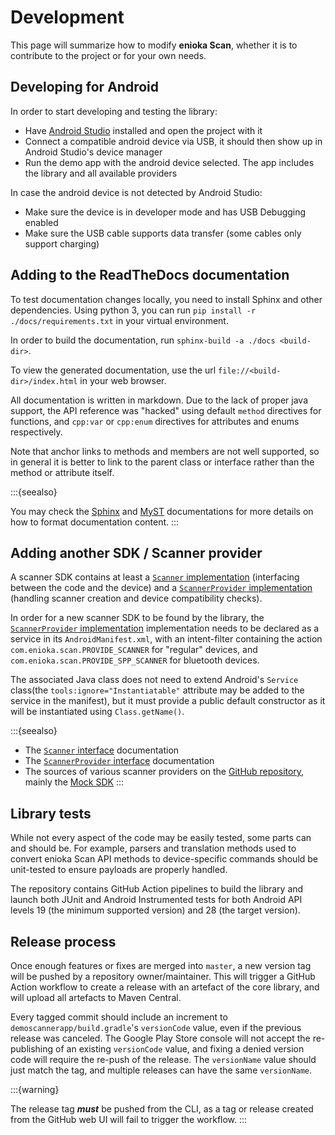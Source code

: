 # Development

This page will summarize how to modify **enioka Scan**, whether it is to contribute to the project 
or for your own needs.

## Developing for Android

In order to start developing and testing the library:
- Have [Android Studio](https://developer.android.com/studio) installed and open the project with it
- Connect a compatible android device via USB, it should then show up in Android Studio's device
  manager
- Run the demo app with the android device selected. The app includes the library and all available
  providers

In case the android device is not detected by Android Studio:
- Make sure the device is in developer mode and has USB Debugging enabled
- Make sure the USB cable supports data transfer (some cables only support charging)

## Adding to the ReadTheDocs documentation

To test documentation changes locally, you need to install Sphinx and other dependencies. Using 
python 3, you can run `pip install -r ./docs/requirements.txt` in your virtual environment.

In order to build the documentation, run `sphinx-build -a ./docs <build-dir>`.

To view the generated documentation, use the url `file://<build-dir>/index.html` in your web
browser.

All documentation is written in markdown. Due to the lack of proper java support, the API reference
was "hacked" using default `method` directives for functions, and `cpp:var` or `cpp:enum` directives
for attributes and enums respectively. 

Note that anchor links to methods and members are not well supported, so in general it is better to
link to the parent class or interface rather than the method or attribute itself.

:::{seealso}

You may check the 
[Sphinx](https://www.sphinx-doc.org/en/master/index.html) and 
[MyST](https://myst-parser.readthedocs.io/en/latest/index.html) documentations for more details on 
how to format documentation content. 
:::

## Adding another SDK / Scanner provider

A scanner SDK contains at least a [`Scanner` implementation](api/scanner.md#the-scanner-api) 
(interfacing between the code and the device) and a 
[`ScannerProvider` implementation](api/scanner_provider.md#the-scannerprovider-api) (handling 
scanner creation and device compatibility checks).

In order for a new scanner SDK to be found by the library, the
[`ScannerProvider` implementation](api/scanner_provider.md#the-scannerprovider-api) implementation 
needs to be declared as a service in its `AndroidManifest.xml`, with an intent-filter containing the
action `com.enioka.scan.PROVIDE_SCANNER` for "regular" devices, and 
`com.enioka.scan.PROVIDE_SPP_SCANNER` for bluetooth devices.

The associated Java class does not need to extend Android's `Service` class(the 
`tools:ignore="Instantiatable"` attribute may be added to the service in the manifest), 
but it must provide a public default constructor as it will be instantiated using `Class.getName()`.

:::{seealso}

* The [`Scanner` interface](api/scanner.md) documentation
* The [`ScannerProvider` interface](api/scanner_provider.md) documentation
* The sources of various scanner providers on the 
  [GitHub repository](https://github.com/enioka-Haute-Couture/enioka_scan), mainly the 
  [Mock SDK](https://github.com/enioka-Haute-Couture/enioka_scan/tree/master/enioka_scan_mock)
:::

## Library tests

While not every aspect of the code may be easily tested, some parts can and should be. For example,
parsers and translation methods used to convert enioka Scan API methods to device-specific commands
should be unit-tested to ensure payloads are properly handled.

The repository contains GitHub Action pipelines to build the library and launch both JUnit and
Android Instrumented tests for both Android API levels 19 (the minimum supported version) and 28
(the target version). 

## Release process

Once enough features or fixes are merged into `master`, a new version tag will be pushed by a 
repository owner/maintainer. This will trigger a GitHub Action workflow to create a release with an
artefact of the core library, and will upload all artefacts to Maven Central.

Every tagged commit should include an increment to `demoscannerapp/build.gradle`'s `versionCode`
value, even if the previous release was canceled. The Google Play Store console will not accept
the re-publishing of an existing `versionCode` value, and fixing a denied version code will require
the re-push of the release. The `versionName` value should just match the tag, and multiple releases
can have the same `versionName`.

:::{warning}

The release tag ***must*** be pushed from the CLI, as a tag or release created from the
GitHub web UI will fail to trigger the workflow.
:::
